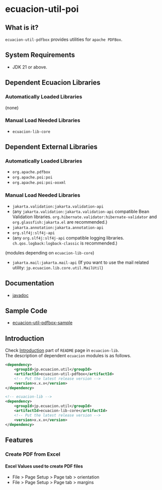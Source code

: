 # ecuacion-util-poi

## What is it?

`ecuacion-util-pdfbox` provides utilities for `apache PDFBox`.  

## System Requirements

- JDK 21 or above.

## Dependent Ecuacion Libraries

### Automatically Loaded Libraries

(none)

### Manual Load Needed Libraries

- `ecuacion-lib-core`

## Dependent External Libraries

### Automatically Loaded Libraries

- `org.apache.pdfbox`
- `org.apache.poi:poi`
- `org.apache.poi:poi-ooxml`

### Manual Load Needed Libraries

- `jakarta.validation:jakarta.validation-api`
- (any `jakarta.validation:jakarta.validation-api` compatible Bean Validation libraries. `org.hibernate.validator:hibernate-validator` and `org.glassfish:jakarta.el` are recommended.)
- `jakarta.annotation:jakarta.annotation-api`
- `org.slf4j:slf4j-api`
- (any `org.slf4j:slf4j-api` compatible logging libraries. `ch.qos.logback:logback-classic` is recommended.)

(modules depending on `ecuacion-lib-core`)
- `jakarta.mail:jakarta.mail-api` (If you want to use the mail related utility: `jp.ecuacion.lib.core.util.MailUtil`)

## Documentation

- [javadoc](https://javadoc.ecuacion.jp/apidocs/ecuacion-util-pdfbox/)

## Sample Code

- [ecuacion-util-pdfbox-sample](https://github.com/ecuacion-jp/ecuacion-utils/tree/main/ecuacion-util-pdfbox-sample)

## Introduction

Check [Introduction](https://github.com/ecuacion-jp/ecuacion-lib) part of `README` page in `ecuacion-lib`.  
The description of dependent `ecuacion` modules is as follows.

```xml
<dependency>
    <groupId>jp.ecuacion.util</groupId>
    <artifactId>ecuacion-util-pdfbox</artifactId>
    <!-- Put the latest release version -->
    <version>x.x.x</version>
</dependency>

<!-- ecuacion-lib -->
<dependency>
    <groupId>jp.ecuacion.util</groupId>
    <artifactId>ecuacion-lib-core</artifactId>
    <!-- Put the latest release version -->
    <version>x.x.x</version>
</dependency>
```

## Features

### Create PDF from Excel

#### Excel Values used to create PDF files

- File > Page Setup > Page tab > orientation
- File > Page Setup > Page tab > margins
